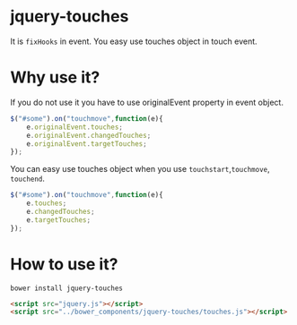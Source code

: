 # jquery-touches
It is `fixHooks` in event. You easy use touches object in touch event. 

# Why use it?
If you do not use it you have to use originalEvent property in event object.
```js
$("#some").on("touchmove",function(e){
	e.originalEvent.touches;
	e.originalEvent.changedTouches;
	e.originalEvent.targetTouches;
});
```
You can easy use touches object when you use `touchstart`,`touchmove`, `touchend`.
```js
$("#some").on("touchmove",function(e){
	e.touches;
	e.changedTouches;
	e.targetTouches;
});
```

# How to use it?

```
bower install jquery-touches
```
```html
<script src="jquery.js"></script>
<script src="../bower_components/jquery-touches/touches.js"></script>
```